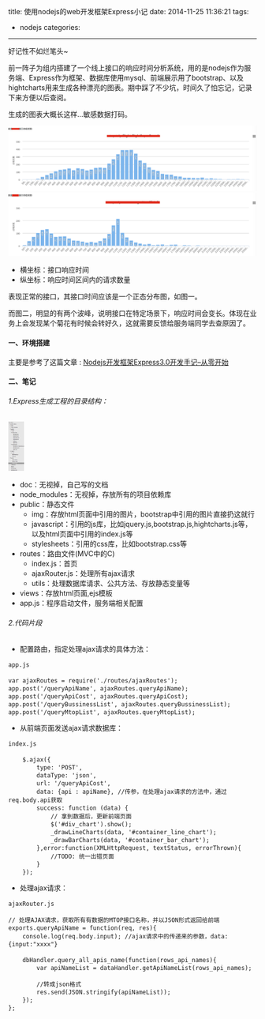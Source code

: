 title: 使用nodejs的web开发框架Express小记
date: 2014-11-25 11:36:21
tags:
- nodejs
categories: 
---
好记性不如烂笔头~

前一阵子为组内搭建了一个线上接口的响应时间分析系统，用的是nodejs作为服务端、Express作为框架、数据库使用mysql、前端展示用了bootstrap、以及hightcharts用来生成各种漂亮的图表。期中踩了不少坑，时间久了怕忘记，记录下来方便以后查阅。

生成的图表大概长这样…敏感数据打码。

![图一](/images/goodsample.png)
![图二](/images/badsample.png)

- 横坐标：接口响应时间
- 纵坐标：响应时间区间内的请求数量

表现正常的接口，其接口时间应该是一个正态分布图，如图一。

而图二，明显的有两个波峰，说明接口在特定场景下，响应时间会变长。体现在业务上会发现某个菊花有时候会转好久，这就需要反馈给服务端同学去查原因了。

#### 一、环境搭建

主要是参考了这篇文章 : [Nodejs开发框架Express3.0开发手记–从零开始](http://blog.fens.me/nodejs-express3/)

#### 二、笔记

###### 1.Express生成工程的目录结构：
<img style="height:100px;" src="/images/express.png" />

- doc：无视掉，自己写的文档
- node_modules：无视掉，存放所有的项目依赖库
- public：静态文件
    + img：存放html页面中引用的图片，bootstrap中引用的图片直接扔这就行
    + javascript：引用的js库，比如jquery.js,bootstrap.js,hightcharts.js等，以及html页面中引用的index.js等
    + stylesheets：引用的css库，比如bootstrap.css等
- routes：路由文件(MVC中的C)
    + index.js：首页
    + ajaxRouter.js：处理所有ajax请求
    + utils：处理数据库请求、公共方法、存放静态变量等
- views：存放html页面,ejs模板
- app.js：程序启动文件，服务端相关配置

###### 2.代码片段

- 配置路由，指定处理ajax请求的具体方法：
```{javascript}
app.js

var ajaxRoutes = require('./routes/ajaxRoutes');
app.post('/queryApiName', ajaxRoutes.queryApiName); 
app.post('/queryApiCost', ajaxRoutes.queryApiCost);
app.post('/queryBussinessList', ajaxRoutes.queryBussinessList); 
app.post('/queryMtopList', ajaxRoutes.queryMtopList);
```

- 从前端页面发送ajax请求数据库：
```{javascript}
index.js

    $.ajax({
        type: 'POST',
        dataType: 'json',
        url: '/queryApiCost',
        data: {api : apiName}, //传参，在处理ajax请求的方法中，通过req.body.api获取
        success: function (data) {
            // 拿到数据后，更新前端页面
            $('#div_chart').show();
            _drawLineCharts(data, '#container_line_chart');
            _drawBarCharts(data, '#container_bar_chart');
        },error:function(XMLHttpRequest, textStatus, errorThrown){
            //TODO: 统一出错页面
        }
    });
```

- 处理ajax请求：
```{javascript}
ajaxRouter.js

// 处理AJAX请求，获取所有有数据的MTOP接口名称，并以JSON形式返回给前端 
exports.queryApiName = function(req, res){
    console.log(req.body.input); //ajax请求中的传递来的参数，data:{input:"xxxx"}

    dbHandler.query_all_apis_name(function(rows_api_names){
        var apiNameList = dataHandler.getApiNameList(rows_api_names);

        //转成json格式 
        res.send(JSON.stringify(apiNameList));
    });
};

```

